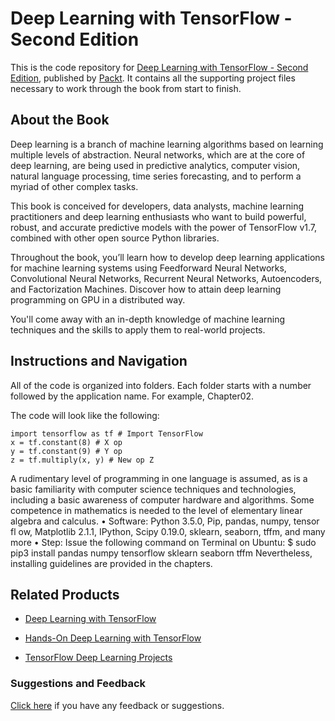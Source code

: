 # Deep Learning with TensorFlow - Second Edition
This is the code repository for [Deep Learning with TensorFlow - Second Edition](https://www.packtpub.com/big-data-and-business-intelligence/deep-learning-tensorflow-second-edition?utm_source=github&utm_medium=repository&utm_campaign=9781788831109), published by [Packt](https://www.packtpub.com/?utm_source=github). It contains all the supporting project files necessary to work through the book from start to finish.
## About the Book
Deep learning is a branch of machine learning algorithms based on learning multiple levels of abstraction. Neural networks, which are at the core of deep learning, are being used in predictive analytics, computer vision, natural language processing, time series forecasting, and to perform a myriad of other complex tasks.

This book is conceived for developers, data analysts, machine learning practitioners and deep learning enthusiasts who want to build powerful, robust, and accurate predictive models with the power of TensorFlow v1.7, combined with other open source Python libraries.

Throughout the book, you’ll learn how to develop deep learning applications for machine learning systems using Feedforward Neural Networks, Convolutional Neural Networks, Recurrent Neural Networks, Autoencoders, and Factorization Machines. Discover how to attain deep learning programming on GPU in a distributed way.

You'll come away with an in-depth knowledge of machine learning techniques and the skills to apply them to real-world projects.

## Instructions and Navigation
All of the code is organized into folders. Each folder starts with a number followed by the application name. For example, Chapter02.



The code will look like the following:
```
import tensorflow as tf # Import TensorFlow
x = tf.constant(8) # X op
y = tf.constant(9) # Y op
z = tf.multiply(x, y) # New op Z
```

A rudimentary level of programming in one language is assumed, as is a basic familiarity with computer science techniques and technologies,
including a basic awareness of computer hardware and algorithms. Some competence in mathematics is needed to the level of elementary linear
algebra and calculus. 
• Software: Python 3.5.0, Pip, pandas, numpy, tensor fl ow, Matplotlib 2.1.1, IPython, Scipy 0.19.0, sklearn, seaborn, tffm, and many more
• Step: Issue the following command on Terminal on Ubuntu: $ sudo pip3 install pandas numpy tensorflow sklearn seaborn tffm
Nevertheless, installing guidelines are provided in the chapters.

## Related Products
* [Deep Learning with TensorFlow](https://www.packtpub.com/big-data-and-business-intelligence/deep-learning-tensorflow?utm_source=github&utm_medium=repository&utm_campaign=9781786469786)

* [Hands-On Deep Learning with TensorFlow](https://www.packtpub.com/big-data-and-business-intelligence/hands-deep-learning-tensorflow?utm_source=github&utm_medium=repository&utm_campaign=9781787282773)

* [TensorFlow Deep Learning Projects](https://www.packtpub.com/big-data-and-business-intelligence/tensorflow-deep-learning-projects?utm_source=github&utm_medium=repository&utm_campaign=9781788398060)

### Suggestions and Feedback
[Click here](https://docs.google.com/forms/d/e/1FAIpQLSe5qwunkGf6PUvzPirPDtuy1Du5Rlzew23UBp2S-P3wB-GcwQ/viewform) if you have any feedback or suggestions.
